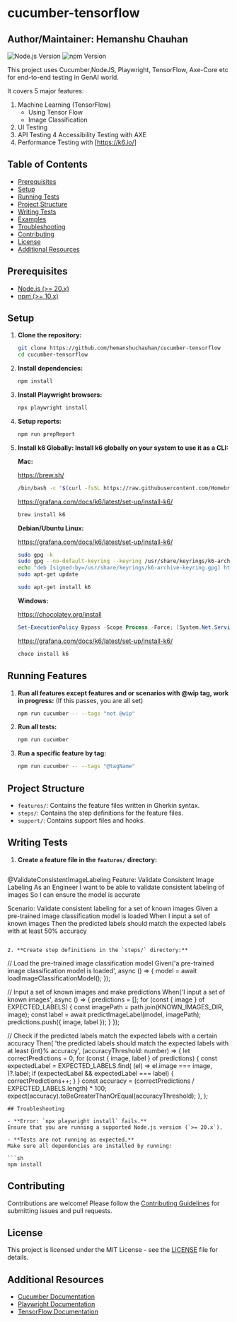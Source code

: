 # cucumber-tensorflow

## Author/Maintainer: Hemanshu Chauhan

![Node.js Version](https://img.shields.io/badge/node-%3E%3D%2020.x-brightgreen) ![npm Version](https://img.shields.io/badge/npm-%3E%3D%2010.x-blue) 

This project uses Cucumber,NodeJS, Playwright, TensorFlow, Axe-Core etc for end-to-end testing in GenAI world.

It covers 5 major features:
1. Machine Learning (TensorFlow)
   - Using Tensor Flow
   - Image Classification
2. UI Testing
3. API Testing
4 Accessibility Testing with AXE
5. Performance Testing with [https://k6.io/]

## Table of Contents
- [Prerequisites](#prerequisites)
- [Setup](#setup)
- [Running Tests](#running-tests)
- [Project Structure](#project-structure)
- [Writing Tests](#writing-tests)
- [Examples](#examples)
- [Troubleshooting](#troubleshooting)
- [Contributing](#contributing)
- [License](#license)
- [Additional Resources](#additional-resources)

## Prerequisites

- [Node.js (>= 20.x)](https://nodejs.org/)
- [npm (>= 10.x)](https://www.npmjs.com/)

## Setup

1. **Clone the repository:**

   ```sh
   git clone https://github.com/hemanshuchauhan/cucumber-tensorflow
   cd cucumber-tensorflow
   ```

2. **Install dependencies:**

   ```sh
   npm install
   ```

3. **Install Playwright browsers:**

   ```sh
   npx playwright install
   ```

4. **Setup reports:**

   ```sh
   npm run prepReport
   ```

5. **Install k6 Globally: Install k6 globally on your system to use it as a CLI:**

   **Mac:**

   https://brew.sh/

   ```zsh
   /bin/bash -c "$(curl -fsSL https://raw.githubusercontent.com/Homebrew/install/HEAD/install.sh)"
   ```

   https://grafana.com/docs/k6/latest/set-up/install-k6/

   ```zsh
   brew install k6
   ```

   **Debian/Ubuntu Linux:**

   https://grafana.com/docs/k6/latest/set-up/install-k6/

   ```bash
   sudo gpg -k
   sudo gpg --no-default-keyring --keyring /usr/share/keyrings/k6-archive-keyring.gpg --keyserver hkp://keyserver.ubuntu.com:80 --recv-keys C5AD17C747E3415A3642D57D77C6C491D6AC1D69
   echo "deb [signed-by=/usr/share/keyrings/k6-archive-keyring.gpg] https://dl.k6.io/deb stable main" | sudo tee /etc/apt/sources.list.d/k6.list
   sudo apt-get update
   ```

   ```bash
   sudo apt-get install k6
   ```

   **Windows:**

   https://chocolatey.org/install

   ```powershell
   Set-ExecutionPolicy Bypass -Scope Process -Force; [System.Net.ServicePointManager]::SecurityProtocol = [System.Net.ServicePointManager]::SecurityProtocol -bor 3072; iex ((New-Object System.Net.WebClient).DownloadString('https://community.chocolatey.org/install.ps1'))
   ```

   https://grafana.com/docs/k6/latest/set-up/install-k6/

   ```powershell
   choco install k6
   ```

## Running Features

1. **Run all features except features and or scenarios with @wip tag, work in progress:** (If this passes, you are all set)

   ```sh
   npm run cucumber -- --tags "not @wip"
   ```

2. **Run all tests:**

   ```sh
   npm run cucumber
   ```

3. **Run a specific feature by tag:**

   ```sh
   npm run cucumber -- --tags "@tagName"
   ```

## Project Structure

- `features/`: Contains the feature files written in Gherkin syntax.
- `steps/`: Contains the step definitions for the feature files.
- `support/`: Contains support files and hooks.


## Writing Tests

1. **Create a feature file in the `features/` directory:**

   ```gherkin
  @ValidateConsistentImageLabeling
   Feature: Validate Consistent Image Labeling
     As an Engineer
     I want to be able to validate consistent labeling of images
     So I can ensure the model is accurate

   Scenario: Validate consistent labeling for a set of known images
    Given a pre-trained image classification model is loaded
    When I input a set of known images
    Then the predicted labels should match the expected labels with at least 50% accuracy

   ```

2. **Create step definitions in the `steps/` directory:**

   ```
  // Load the pre-trained image classification model
      Given('a pre-trained image classification model is loaded', async () => {
        model = await loadImageClassificationModel();
      });

   // Input a set of known images and make predictions
   When('I input a set of known images', async () => {
     predictions = [];
     for (const { image } of EXPECTED_LABELS) {
       const imagePath = path.join(KNOWN_IMAGES_DIR, image);
       const label = await predictImageLabel(model, imagePath);
       predictions.push({ image, label });
     }
   });

   // Check if the predicted labels match the expected labels with a certain accuracy
   Then(
     'the predicted labels should match the expected labels with at least {int}% accuracy',
     (accuracyThreshold: number) => {
       let correctPredictions = 0;
       for (const { image, label } of predictions) {
         const expectedLabel = EXPECTED_LABELS.find(
           (el) => el.image === image,
         )?.label;
         if (expectedLabel && expectedLabel === label) {
           correctPredictions++;
         }
       }
       const accuracy = (correctPredictions / EXPECTED_LABELS.length) * 100;
       expect(accuracy).toBeGreaterThanOrEqual(accuracyThreshold);
     },
   );
   ```
## Troubleshooting

- **Error: `npx playwright install` fails.**  
  Ensure that you are running a supported Node.js version (`>= 20.x`).

- **Tests are not running as expected.**  
  Make sure all dependencies are installed by running:
  
  ```sh
  npm install
  ```

## Contributing

Contributions are welcome! Please follow the [Contributing Guidelines](CONTRIBUTING.md) for submitting issues and pull requests.

## License

This project is licensed under the MIT License - see the [LICENSE](LICENSE) file for details.

## Additional Resources

- [Cucumber Documentation](https://cucumber.io/docs/guides/10-minute-tutorial/)
- [Playwright Documentation](https://playwright.dev/docs/intro)
- [TensorFlow Documentation](https://github.com/tensorflow/tensorflow)



